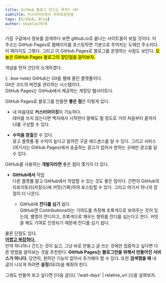 ```yaml
---
title: GitHub 블로그 만드는 목적? (0)
subtitle: 커스터마이징이 자유로운만큼
tags: [GitHub, Blog]
author: skyblue7070
---
```

가끔 구글에서 정보를 검색하다 보면 github.io로 끝나는 사이트들이 보일 것이다. 이 주소는 GitHub Pages로 웹페이지를 호스팅하면 기본으로 주어지는 도메인 주소이다. 이 페이지도 그렇다. 그리고 이 GitHub Pages로 블로그를 운영하는 사람도 보인다. <mark>오늘은 GitHub Pages 블로그의 장단점을 알아보자.</mark>

개념을 먼저 간단히 소개하겠다.

{: .box-note}
GitHub는 Git을 웹에 올린 플랫폼이다.<br>
Git은 코드의 버전을 관리하는 시스템이다.<br>
GitHub Pages는 GitHub에서 제공하는 계정당 웹사이트다.<br>

GitHub Pages로 블로그를 만들면 **좋은 점**은 이렇게 있다.

- 내 마음대로 **커스터마이징**이 가능하다.<br>
  테마를 쓰지 않는다면 백지에서 시작한다 말해도 될 정도로 거의 처음부터 끝까지 UI를 구성할 수 있다.
  
- **수익을 창출**할 수 있다.<br>
  광고 플랫폼 중 수익이 높다고 알려진 구글 애드센스를 달 수 있다. 그리고 서비스(여기서는 GitHub Pages)에서 송출하는 광고가 없어서 원하는 곳에만 광고를 달 수 있다. 

GitHub를 사용하는 **개발자라면** 좋은 점이 몇가지 더 있다.

- **GitHub에서** 작업<br>
  다른 플랫폼 말고 GitHub에서 작업할 수 있는 것도 좋은 점이다. 간편히 GitHub의 리포지토리(저장소)에 커밋(기록)하여 포스팅할 수 있다. 그리고 여기서 하나의 장점이 더 나온다.
  
  - GitHub에 **잔디를 심기** 쉽다<br>
    GitHub엔 Contributions라는 기여도를 측정해 초록색으로 보여주는 것이 있는데, 별명이 잔디이고, 초록색으로 채우는 행위를 잔디를 심는다고 한다. 커밋을 해도 기여로 인정되기 때문에 잔디를 심기 쉽다.
    

물론 단점도 있다.<br>
<u>**어렵고 복잡하다.**</u><br>
만약 하나하나 건드는 것이 싫고, 그냥 바로 만들고 글 쓰는 것에만 집중하고 싶다면 다른 방법을 알아보는 것을 추천한다. **GitHub Pages는 블로그만을 위해서 만들어진 서비스가 아니다.** 당연히, 원하던 기능이 없어서 추가해야 할 수 있다. 또한 **검색했을 때** 내 글이 나오게 하려면 **설정**(SEO)을 해줘야 한다.

그래도 만들어 보고 싶다면 [다음 글]({{ '/wait-days' | relative_url }})을 살펴보자.